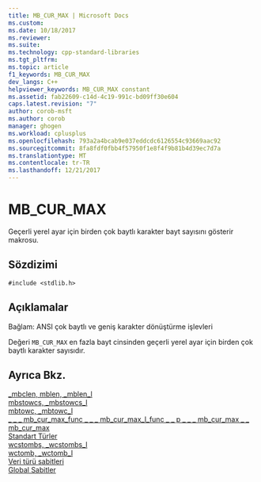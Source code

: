 ```yaml
---
title: MB_CUR_MAX | Microsoft Docs
ms.custom: 
ms.date: 10/18/2017
ms.reviewer: 
ms.suite: 
ms.technology: cpp-standard-libraries
ms.tgt_pltfrm: 
ms.topic: article
f1_keywords: MB_CUR_MAX
dev_langs: C++
helpviewer_keywords: MB_CUR_MAX constant
ms.assetid: fab22609-c14d-4c19-991c-bd09ff30e604
caps.latest.revision: "7"
author: corob-msft
ms.author: corob
manager: ghogen
ms.workload: cplusplus
ms.openlocfilehash: 793a2a4bcab9e037eddcdc6126554c93669aac92
ms.sourcegitcommit: 8fa8fdf0fbb4f57950f1e8f4f9b81b4d39ec7d7a
ms.translationtype: MT
ms.contentlocale: tr-TR
ms.lasthandoff: 12/21/2017
---
```

# <a name="mbcurmax"></a>MB_CUR_MAX

Geçerli yerel ayar için birden çok baytlı karakter bayt sayısını gösterir makrosu.

## <a name="syntax"></a>Sözdizimi

`#include <stdlib.h>`

## <a name="remarks"></a>Açıklamalar

Bağlam: ANSI çok baytlı ve geniş karakter dönüştürme işlevleri

Değeri `MB_CUR_MAX` en fazla bayt cinsinden geçerli yerel ayar için birden çok baytlı karakter sayısıdır.

## <a name="see-also"></a>Ayrıca Bkz.

[_mbclen, mblen, _mblen_l](../c-runtime-library/reference/mbclen-mblen-mblen-l.md)   
[mbstowcs, _mbstowcs_l](../c-runtime-library/reference/mbstowcs-mbstowcs-l.md)   
[mbtowc, _mbtowc_l](../c-runtime-library/reference/mbtowc-mbtowc-l.md)   
[&#95; &#95; &#95; mb_cur_max_func &#95; &#95; &#95; mb_cur_max_l_func &#95; &#95; p &#95; &#95; &#95; mb_cur_max &#95; &#95; mb_cur_max](../c-runtime-library/mb-cur-max-func-mb-cur-max-l-func-p-mb-cur-max-mb-cur-max.md)   
[Standart Türler](../c-runtime-library/standard-types.md)   
[wcstombs, _wcstombs_l](../c-runtime-library/reference/wcstombs-wcstombs-l.md)   
[wctomb, _wctomb_l](../c-runtime-library/reference/wctomb-wctomb-l.md)   
[Veri türü sabitleri](../c-runtime-library/data-type-constants.md)   
[Global Sabitler](../c-runtime-library/global-constants.md)